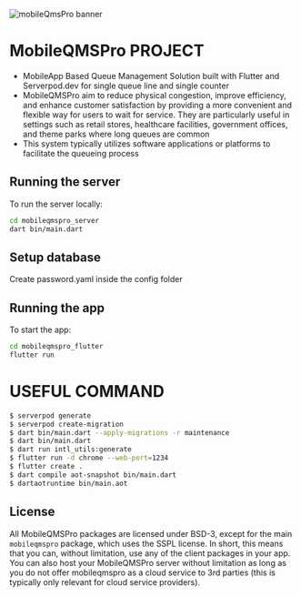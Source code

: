 ![mobileQmsPro banner](https://wheref.com/assets/mobileqmspro/images/mobileqmspro.png)

# MobileQMSPro PROJECT
* MobileApp Based Queue Management Solution built with Flutter and Serverpod.dev for single queue line and single counter
* MobileQMSPro aim to reduce physical congestion, improve efficiency, and enhance customer satisfaction by providing a more convenient and flexible way for users to wait for service. They are particularly useful in settings such as retail stores, healthcare facilities, government offices, and theme parks where long queues are common
* This system typically utilizes software applications or platforms to facilitate the queueing process

## Running the server
To run the server locally:

```bash
cd mobileqmspro_server
dart bin/main.dart
```

## Setup database
Create password.yaml inside the config folder

## Running the app
To start the app:

```bash
cd mobileqmspro_flutter
flutter run
```

# USEFUL COMMAND
```bash
$ serverpod generate
$ serverpod create-migration
$ dart bin/main.dart --apply-migrations -r maintenance
$ dart bin/main.dart
$ dart run intl_utils:generate
$ flutter run -d chrome --web-port=1234
$ flutter create .
$ dart compile aot-snapshot bin/main.dart 
$ dartaotruntime bin/main.aot
```

## License
All MobileQMSPro packages are licensed under BSD-3, except for the main `mobileqmspro` package, which uses the SSPL license. In short, this means that you can, without limitation, use any of the client packages in your app. You can also host your MobileQMSPro server without limitation as long as you do not offer mobileqmspro as a cloud service to 3rd parties (this is typically only relevant for cloud service providers).